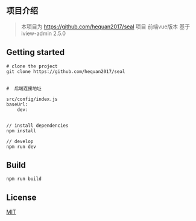 ## 项目介绍
> 本项目为 https://github.com/hequan2017/seal 项目 前端vue版本
> 基于  iview-admin 2.5.0

## Getting started

```bush
# clone the project
git clone https://github.com/hequan2017/seal


#  后端连接地址

src/config/index.js
baseUrl:
    dev:


// install dependencies
npm install

// develop
npm run dev
```

## Build
```bush
npm run build
```

## License
[MIT](http://opensource.org/licenses/MIT)


